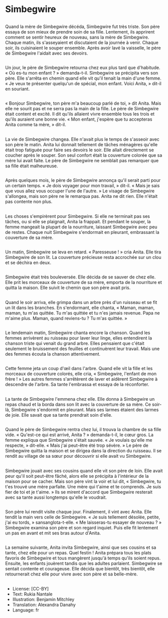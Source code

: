 # Simbegwire

##
Quand la mère de Simbegwire décéda, Simbegwire fut très triste. Son père essaya de son mieux de prendre soin de sa fille. Lentement, ils apprirent comment se sentir heureux de nouveau, sans la mère de Simbegwire. Chaque matin, ils s'asseyaient et discutaient de la journée à venir. Chaque soir, ils cuisinaient le souper ensemble. Après avoir lavé la vaisselle, le père de Simbegwire l'aidait avec ses devoirs.

##
Un jour, le père de Simbegwire retourna chez eux plus tard que d'habitude. « Où es-tu mon enfant ? » demanda-t-il. Simbegwire se précipita vers son père. Elle s'arrêta en chemin quand elle vit qu'il tenait la main d'une femme. « Je veux te présenter quelqu'un de spécial, mon enfant. Voici Anita, » dit-il en souriant.

##
« Bonjour Simbegwire, ton père m'a beaucoup parlé de toi, » dit Anita. Mais elle ne sourit pas et ne serra pas la main de la fille. Le père de Simbegwire était content et excité. Il dit qu'ils allaient vivre ensemble tous les trois et qu'ils auraient une bonne vie. « Mon enfant, j'espère que tu accepteras Anita comme ta mère, » dit-il.

##
La vie de Simbegwire changea. Elle n'avait plus le temps de s'asseoir avec son père le matin. Anita lui donnait tellement de tâches ménagères qu'elle était trop fatiguée pour faire ses devoirs le soir. Elle allait directement se coucher après le souper. Son seul confort était la couverture colorée que sa mère lui avait faite. Le père de Simbegwire ne semblait pas remarquer que sa fille était malheureuse.

##
Après quelques mois, le père de Simbegwire annonça qu'il serait parti pour un certain temps. « Je dois voyager pour mon travail, » dit-il. « Mais je sais que vous allez vous occuper l'une de l'autre. » Le visage de Simbegwire s'allongea, mais son père ne le remarqua pas. Anita ne dit rien. Elle n'était pas contente non plus.

##
Les choses s'empirèrent pour Simbegwire. Si elle ne terminait pas ses tâches, ou si elle se plaignait, Anita la frappait. Et pendant le souper, la femme mangeait la plupart de la nourriture, laissant Simbegwire avec peu de restes. Chaque nuit Simbegwire s'endormait en pleurant, embrassant la couverture de sa mère.

##
Un matin, Simbegwire se leva en retard. « Paresseuse ! » cria Anita. Elle tira Simbegwire de son lit. La couverture précieuse resta accrochée sur un clou et se déchira en deux.

##
Simbegwire était très bouleversée. Elle décida de se sauver de chez elle. Elle prit les morceaux de couverture de sa mère, emporta de la nourriture et quitta la maison. Elle suivit le chemin que son père avait pris.

##
Quand le soir arriva, elle grimpa dans un arbre près d'un ruisseau et se fit un lit dans les branches. En s'endormant, elle chanta, « Maman, maman, maman, tu m'as quittée. Tu m'as quittée et tu n'es jamais revenue. Papa ne m'aime plus. Maman, quand reviens-tu ? Tu m'as quittée. »

##
Le lendemain matin, Simbegwire chanta encore la chanson. Quand les femmes arrivèrent au ruisseau pour laver leur linge, elles entendirent la chanson triste qui venait du grand arbre. Elles pensaient que c'était seulement le bruissement des feuilles et continuèrent leur travail. Mais une des femmes écouta la chanson attentivement.

##
Cette femme jeta un coup d'œil dans l'arbre. Quand elle vit la fille et les morceaux de couverture colorés, elle cria, « Simbegwire, l'enfant de mon frère ! » Les autres femmes s'arrêtèrent de laver et aidèrent Simbegwire à descendre de l'arbre. Sa tante l'embrassa et essaya de la réconforter.

##
La tante de Simbegwire l'emmena chez elle. Elle donna à Simbegwire un repas chaud et la borda dans son lit avec la couverture de sa mère. Ce soir-là, Simbegwire s'endormit en pleurant. Mais ses larmes étaient des larmes de joie. Elle savait que sa tante prendrait soin d'elle.

##
Quand le père de Simbegwire rentra chez lui, il trouva la chambre de sa fille vide. « Qu'est-ce qui est arrivé, Anita ? » demanda-t-il, le cœur gros. La femme expliqua que Simbegwire s'était sauvée. « Je voulais qu'elle me respecte, » dit-elle. « Mais j'ai peut-être été trop sévère. » Le père de Simbegwire quitta la maison et se dirigea dans la direction du ruisseau. Il se rendit au village de sa sœur pour découvrir si elle avait vu Simbegwire.

##
Simbegwire jouait avec ses cousins quand elle vit son père de loin. Elle avait peur qu'il soit peut-être fâché, alors elle se précipita à l'intérieur de la maison pour se cacher. Mais son père vint la voir et lui dit, « Simbegwire, tu t'es trouvé une mère parfaite. Une mère qui t'aime et te comprends. Je suis fier de toi et je t'aime. » Ils se mirent d'accord que Simbegwire resterait avec sa tante aussi longtemps qu'elle le voudrait.

##
Son père lui rendit visite chaque jour. Finalement, il vint avec Anita. Elle tendit la main vers celle de Simbegwire. « Je suis tellement désolée, petite, j'ai eu tords, » sansanglota-t-elle. « Me laisseras-tu essayer de nouveau ? » Simbegwire examina son père et son regard inquiet. Puis elle fit lentement un pas en avant et mit ses bras autour d'Anita.

##
La semaine suivante, Anita invita Simbegwire, ainsi que ses cousins et sa tante, chez elle pour un repas. Quel festin ! Anita prépara tous les plats favoris de Simbegwire et tous mangèrent jusqu'à temps qu'ils soient repus. Ensuite, les enfants jouèrent tandis que les adultes parlaient. Simbegwire se sentait contente et courageuse. Elle décida que bientôt, très bientôt, elle retournerait chez elle pour vivre avec son père et sa belle-mère.

##
* License: [CC-BY]
* Text: Rukia Nantale
* Illustration: Benjamin Mitchley
* Translation: Alexandra Danahy
* Language: fr
